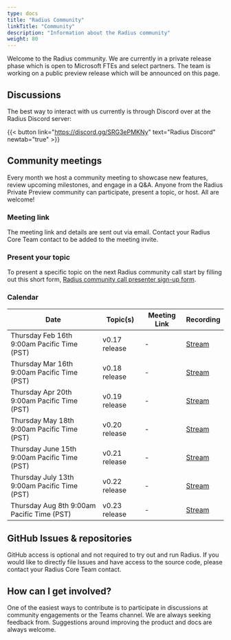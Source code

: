 ```yaml
---
type: docs
title: "Radius Community"
linkTitle: "Community"
description: "Information about the Radius community"
weight: 80
---
```


Welcome to the Radius community. We are currently in a private release phase which is open to Microsoft FTEs and select partners. The team is working on a public preview release which will be announced on this page.

## Discussions

The best way to interact with us currently is through Discord over at the Radius Discord server:

{{< button link="https://discord.gg/SRG3ePMKNy" text="Radius Discord" newtab="true" >}}

## Community meetings

Every month we host a community meeting to showcase new features, review upcoming milestones, and engage in a Q&A. 
Anyone from the Radius Private Preview community can participate, present a topic, or host. All are welcome!

### Meeting link

The meeting link and details are sent out via email. Contact your Radius Core Team contact to be added to the meeting invite.

### Present your topic

To present a specific topic on the next Radius community call start by filling out this short form, [Radius community call presenter sign-up form](https://forms.office.com/Pages/ResponsePage.aspx?id=v4j5cvGGr0GRqy180BHbRw_b7M-8iE1NkIMvs0xAJFFUQlozVThYSzI4OVhRU0E3NlI0U05GNzZFTi4u).

### Calendar

| Date | Topic(s) | Meeting Link | Recording |
|------|----------|--------------|-----------|
| Thursday Feb 16th 9:00am Pacific Time (PST) | v0.17 release | - | [Stream](https://microsoft.sharepoint.com/:v:/r/teams/radius/Shared%20Documents/General/Community%20Calls/2023-02-16%20Project%20Radius%20Community%20Call.mp4?csf=1&web=1&e=u11ceV) |
| Thursday Mar 16th 9:00am Pacific Time (PST) | v0.18 release | - | [Stream](https://microsoft.sharepoint.com/:v:/r/teams/radius/Shared%20Documents/General/Community%20Calls/2023-03-16%20Project%20Radius%20Community%20Call.mp4?csf=1&web=1&e=LMW6HE) |
| Thursday Apr 20th 9:00am Pacific Time (PST) | v0.19 release | - | [Stream](https://microsoft.sharepoint.com/:v:/r/teams/radius/Shared%20Documents/General/Community%20Calls/2023-04-20%20Project%20Radius%20Community%20Call.mp4?csf=1&web=1&e=RCA5Qx) |
| Thursday May 18th 9:00am Pacific Time (PST) | v0.20 release | - | [Stream](https://microsoft.sharepoint.com/:v:/r/teams/radius/Shared%20Documents/General/Community%20Calls/2023-05-18%20Project%20Radius%20Community%20Call.mp4?csf=1&web=1&e=fKcbzm) |
| Thursday June 15th 9:00am Pacific Time (PST) | v0.21 release | - | [Stream](https://microsoft.sharepoint.com/:v:/r/teams/radius/Shared%20Documents/General/Community%20Calls/2023-06-15%20Project%20Radius%20Community%20Call.mp4?csf=1&web=1&e=WIRhP5) |
| Thursday July 13th 9:00am Pacific Time (PST) | v0.22 release | - | [Stream](https://microsoft.sharepoint.com/:v:/r/teams/radius/Shared%20Documents/General/Community%20Calls/2023-07-13%20Project%20Radius%20Community%20Call.mp4?csf=1&web=1&e=v30w8D) |
| Thursday Aug 8th 9:00am Pacific Time (PST) | v0.23 release | - | [Stream](https://microsoft.sharepoint.com/:v:/r/teams/radius/Shared%20Documents/General/Community%20Calls/2023-08-08%20Project%20Radius%20Community%20Call.mp4?csf=1&web=1&e=6Lew1D&nav=eyJyZWZlcnJhbEluZm8iOnsicmVmZXJyYWxBcHAiOiJTdHJlYW1XZWJBcHAiLCJyZWZlcnJhbFZpZXciOiJTaGFyZURpYWxvZyIsInJlZmVycmFsQXBwUGxhdGZvcm0iOiJXZWIiLCJyZWZlcnJhbE1vZGUiOiJ2aWV3In19) |

## GitHub Issues & repositories

GitHub access is optional and not required to try out and run Radius. If you would like to directly file Issues and have access to the source code, please contact your Radius Core Team contact.

## How can I get involved?

One of the easiest ways to contribute is to participate in discussions at community engagements or the Teams channel. We are always seeking feedback from. Suggestions around improving the product and docs are always welcome.
